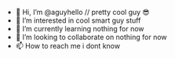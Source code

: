 - 👋 Hi, I’m @aguyhello // pretty cool guy 😎
- 👀 I’m interested in cool smart guy stuff
- 🌱 I’m currently learning nothing for now
- 💞️ I’m looking to collaborate on nothing for now
- 📫 How to reach me i dont know

<!---
aguyhello/aguyhello is a ✨ special ✨ repository because its `README.md` (this file) appears on your GitHub profile.
You can click the Preview link to take a look at your changes.
--->
